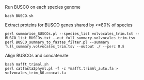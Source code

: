 Run BUSCO on each species genome

```bash BUSCO.sh```

Extract proteins for BUSCO genes shared by >=80% of species

```
perl summarise_BUSCOs.pl --species_list volvocales_trim.txt --BUSCO_list BUSCOs.txt --out full_summary.volvocales_trim.tsv
perl BUSCO_summary_to_fastas_filter.pl --summary full_summary.volvocales_trim.tsv --output ./ --perc 0.8
```

Align BUSCOs and concatenate

```
bash mafft_trimal.sh
perl catfasta2phyml.pl -f -c *mafft.trimAl_auto.fa > volvocales_trim_80.concat.fa
```
